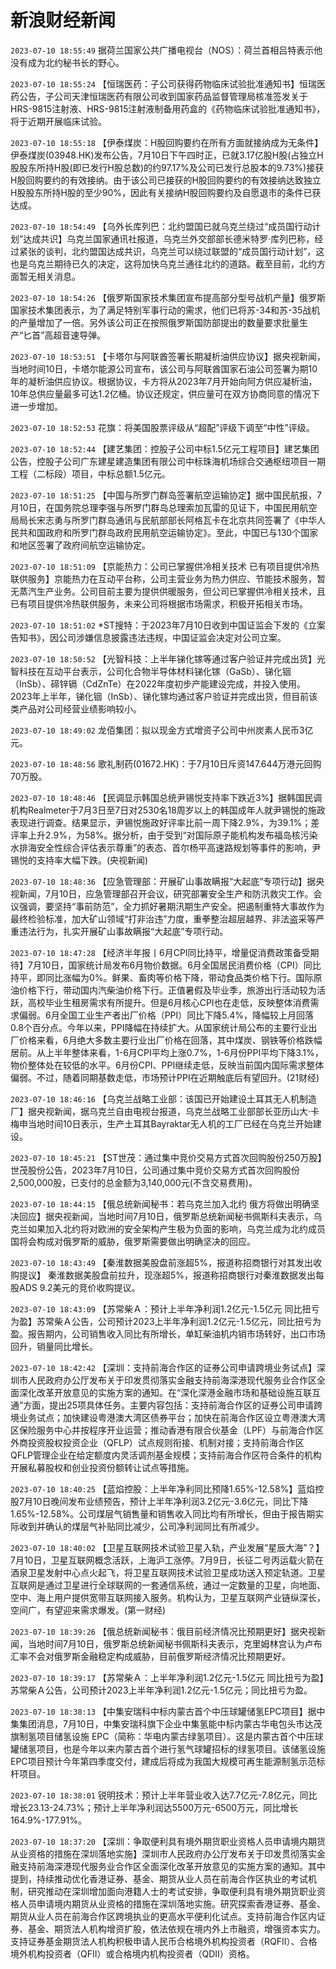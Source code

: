 # 新浪财经新闻
`2023-07-10 18:55:49` 据荷兰国家公共广播电视台（NOS）：荷兰首相吕特表示他没有成为北约秘书长的野心。

`2023-07-10 18:55:24` 【恒瑞医药：子公司获得药物临床试验批准通知书】恒瑞医药公告，子公司天津恒瑞医药有限公司收到国家药品监督管理局核准签发关于HRS-9815注射液、HRS-9815注射液制备用药盒的《药物临床试验批准通知书》，将于近期开展临床试验。

`2023-07-10 18:55:18` 【伊泰煤炭：H股回购要约在所有方面就接纳成为无条件】伊泰煤炭(03948.HK)发布公告，7月10日下午四时正，已就3.17亿股H股(占独立H股股东所持H股(即已发行H股总数)的约97.17%及公司已发行总股本的9.73%)接获H股回购要约的有效接纳。由于该公司已接获的H股回购要约的有效接纳达致独立H股股东所持H股的至少90%，因此有关接纳H股回购要约及自愿退市的条件已获达成。

`2023-07-10 18:54:49` 【乌外长库列巴：北约盟国已就乌克兰绕过“成员国行动计划”达成共识】乌克兰国家通讯社报道，乌克兰外交部部长德米特罗·库列巴称，经过紧张的谈判，北约盟国达成共识，乌克兰可以绕过联盟的“成员国行动计划”，这也是乌克兰期待已久的决定，这将加快乌克兰通往北约的道路。截至目前，北约方面暂无相关消息。

`2023-07-10 18:54:26` 【俄罗斯国家技术集团宣布提高部分型号战机产量】俄罗斯国家技术集团表示，为了满足特别军事行动的需求，他们已将苏-34和苏-35战机的产量增加了一倍。另外该公司正在按照俄罗斯国防部提出的数量要求批量生产“匕首”高超音速导弹。

`2023-07-10 18:53:51` 【卡塔尔与阿联酋签署长期凝析油供应协议】据央视新闻，当地时间10日，卡塔尔能源公司宣布，该公司与阿联酋国家石油公司签署为期10年的凝析油供应协议。根据协议，卡方将从2023年7月开始向阿方供应凝析油，10年总供应量最多可达1.2亿桶。协议还规定，供应量可在双方协商同意的情况下进一步增加。

`2023-07-10 18:52:53` 花旗：将美国股票评级从“超配”评级下调至“中性”评级。

`2023-07-10 18:52:44` 【建艺集团：控股子公司中标1.5亿元工程项目】建艺集团公告，控股子公司广东建星建造集团有限公司中标珠海机场综合交通枢纽项目一期工程（二标段）项目，中标总额1.5亿元。

`2023-07-10 18:51:25` 【中国与所罗门群岛签署航空运输协定】据中国民航报，7月10日，在国务院总理李强与所罗门群岛总理索加瓦雷的见证下，中国民用航空局局长宋志勇与所罗门群岛通讯与民航部部长阿格瓦卡在北京共同签署了《中华人民共和国政府和所罗门群岛政府民用航空运输协定》。至此，中国已与130个国家和地区签署了政府间航空运输协定。

`2023-07-10 18:51:09` 【京能热力：公司已掌握供冷相关技术 已有项目提供冷热联供服务】京能热力在互动平台称，公司主营业务为热力供应、节能技术服务，暂无蒸汽生产业务。公司目前主要为提供供暖服务，但公司已掌握供冷相关技术，且已有项目提供冷热联供服务，未来公司将根据市场需求，积极开拓相关市场。

`2023-07-10 18:51:02` *ST搜特：于2023年7月10日收到中国证监会下发的《立案告知书》，因公司涉嫌信息披露违法违规，中国证监会决定对公司立案。

`2023-07-10 18:50:52` 【光智科技：上半年锑化镓等通过客户验证并完成出货】光智科技在互动平台表示，公司化合物半导体材料锑化镓（GaSb）、锑化铟（InSb）、碲锌镉（CdZnTe）在2022年度初步产能建设完成，并投入使用。2023年上半年，锑化铟（InSb）、锑化镓均通过客户验证并完成出货，但目前该类产品对公司经营业绩影响较小。

`2023-07-10 18:49:02` 龙佰集团：拟以现金方式增资子公司中州炭素人民币3亿元。

`2023-07-10 18:48:56` 歌礼制药(01672.HK)：于7月10日斥资147.644万港元回购70万股。

`2023-07-10 18:48:46` 【民调显示韩国总统尹锡悦支持率下跌近3%】据韩国民调机构Realmeter于7月3日至7日对2530名18周岁以上的韩国成年人就尹锡悦的施政表现进行调查。结果显示，尹锡悦施政好评率比前一周下降2.9%，为39.1%；差评率上升2.9%，为58%。据分析，由于受到“对国际原子能机构发布福岛核污染水排海安全性综合评估表示尊重”的表态、首尔杨平高速路规划等事件的影响，尹锡悦的支持率大幅下跌。(央视新闻)

`2023-07-10 18:48:36` 【应急管理部：开展矿山事故瞒报“大起底”专项行动】据央视新闻，7月10日，应急管理部召开会议，研究部署安全生产和防汛救灾工作。会议强调，要坚持“事前防范”，全力抓好暑期汛期生产安全。把遏制重特大事故作为最终检验标准，加大矿山领域“打非治违”力度，重拳整治超层越界、非法盗采等严重违法行为，扎实开展矿山事故瞒报“大起底”专项行动。

`2023-07-10 18:47:28` 【经济半年报丨6月CPI同比持平，增量促消费政策备受期待】7月10日，国家统计局发布6月物价数据。6月全国居民消费价格（CPI）同比持平，即同比涨幅为0%。鲜果、畜肉等价格下降，带动食品类价格下行。国际原油价格下行，带动国内汽柴油价格下行。正值暑假及毕业季，旅游出行活动较为活跃，高校毕业生租房需求有所提升。但是6月核心CPI也在走低，反映整体消费需求偏弱。6月全国工业生产者出厂价格（PPI）同比下降5.4%，降幅较上月回落0.8个百分点。今年以来，PPI降幅在持续扩大。从国家统计局公布的主要行业出厂价格来看，6月绝大多数主要行业出厂价格在回落，其中煤炭、钢铁等价格跌幅居前。从上半年整体来看，1-6月CPI平均上涨0.7%，1-6月份PPI平均下降3.1%，物价整体处在较低的水平。6月份CPI、PPI继续走低，反映当前国内国际需求整体偏弱。不过，随着同期基数走低，市场预计PPI在近期触底后有望回升。(21财经)

`2023-07-10 18:46:16` 【乌克兰战略工业部：该国已开始建设土耳其无人机制造厂】据央视新闻，据乌克兰自由电视台报道，乌克兰战略工业部部长亚历山大·卡梅申当地时间10日表示，生产土耳其Bayraktar无人机的工厂已经在乌克兰开始建设。

`2023-07-10 18:45:21` 【ST世茂：通过集中竞价交易方式首次回购股份250万股】世茂股份公告，2023年7月10日，公司通过集中竞价交易方式首次回购股份2,500,000股，已支付的总金额为3,140,000元(不含交易费用)。

`2023-07-10 18:44:15` 【俄总统新闻秘书：若乌克兰加入北约 俄方将做出明确坚决回应】据央视新闻，当地时间7月10日，俄罗斯总统新闻秘书佩斯科夫表示，乌克兰如果加入北约将对欧洲的安全架构产生极为负面的影响，乌克兰成为北约成员国将会构成对俄罗斯的威胁，俄罗斯需要做出明确坚决的回应。

`2023-07-10 18:43:49` 【秦淮数据美股盘前涨超5%，报道称招商银行对其发出收购提议】 秦淮数据美股盘前拉升，现涨超5%，报道称招商银行对秦淮数据发出每股ADS 9.2美元的竞价收购提议。

`2023-07-10 18:43:09` 【苏常柴Ａ：预计上半年净利润1.2亿元-1.5亿元 同比扭亏为盈】苏常柴Ａ公告，公司预计2023上半年净利润1.2亿元-1.5亿元，同比扭亏为盈。报告期内，公司销售收入同比有所增长，单缸柴油机内销市场转好，出口市场回升，销量同比增长。

`2023-07-10 18:42:42` 【深圳：支持前海合作区的证券公司申请跨境业务试点】深圳市人民政府办公厅发布关于印发贯彻落实金融支持前海深港现代服务业合作区全面深化改革开放意见的实施方案的通知。在“深化深港金融市场和基础设施互联互通”方面，提出25项具体任务。主要内容包括：支持前海合作区的证券公司申请跨境业务试点；加快建设粤港澳大湾区债券平台；加快在前海合作区设立粤港澳大湾区保险服务中心并按程序开业运营；推动香港有限合伙基金（LPF）与前海合作区外商投资股权投资企业（QFLP）试点规则衔接、机制对接；支持前海合作区QFLP管理企业在给定额度内灵活调剂基金规模；支持前海合作区符合条件的机构开展私募股权和创业投资份额转让试点等措施。

`2023-07-10 18:40:25` 【蓝焰控股：上半年净利同比预降1.65%-12.58%】蓝焰控股7月10日晚间发布业绩预告，预计上半年净利润3.2亿元-3.6亿元，同比下降1.65%-12.58%。公司煤层气销售量和销售收入同比均有所增长，但由于报告期实际收到并确认的煤层气补贴同比减少，公司净利润同比有所减少。

`2023-07-10 18:40:02` 【卫星互联网技术试验卫星入轨，产业发展“星辰大海”？】7月10日，卫星互联网概念活跃，上海沪工涨停。7月9日，长征二号丙运载火箭在酒泉卫星发射中心点火起飞，将卫星互联网技术试验卫星成功送入预定轨道。卫星互联网是通过卫星进行全球联网的一套通信系统，通过一定数量的卫星，向地面、空中、海上用户提供宽带互联网接入服务。机构认为，卫星互联网产业链纵深长，空间广，有望迎来需求爆发。(第一财经)

`2023-07-10 18:39:26` 【俄总统新闻秘书：俄目前经济情况比预期更好】据央视新闻，当地时间7月10日，俄罗斯总统新闻秘书佩斯科夫表示，克里姆林宫认为卢布汇率不会对俄罗斯金融稳定构成威胁，目前俄罗斯经济情况比预期更好。

`2023-07-10 18:39:17` 【苏常柴Ａ：上半年净利润1.2亿元-1.5亿元 同比扭亏为盈】苏常柴Ａ公告，公司预计2023上半年净利润1.2亿元-1.5亿元；同比扭亏为盈。

`2023-07-10 18:38:13` 【中集安瑞科中标内蒙古首个中压球罐储氢EPC项目】据中集集团消息，7月10日，中集安瑞科旗下企业中集氢能中标内蒙古华电包头市达茂旗制氢项目储氢设施 EPC（简称：华电内蒙古绿氢项目）。这是内蒙古首个中压球罐储氢项目，也是今年以来内蒙古首个进行氢气球罐招标的绿氢项目。该储氢设施EPC项目预计今年第四季度交付，建成后将成为我国大规模可再生能源制氢示范标杆项目。

`2023-07-10 18:38:01` 锐明技术：预计上半年营业收入达7.7亿元-7.8亿元，同比增长23.13-24.73%；预计上半年净利润达5500万元-6500万元，同比增长164.9%-177.91%。

`2023-07-10 18:37:20` 【深圳：争取便利具有境外期货职业资格人员申请境内期货从业资格的措施在深圳落地实施】深圳市人民政府办公厅发布关于印发贯彻落实金融支持前海深港现代服务业合作区全面深化改革开放意见的实施方案的通知。其中提到，持续推动优化香港证券、基金、期货从业人员在前海合作区执业的考试机制，研究推动在深圳增加面向港籍人士的考试安排，争取便利具有境外期货职业资格人员申请境内期货从业资格的措施在深圳落地实施。研究探索香港证券、基金、期货从业人员在前海合作区跨境执业的更高水平便利化试点。支持前海合作区内证券、基金、期货法人机构增资扩股，依法依规在境内外上市融资，增强资本实力。支持证券基金期货法人机构积极申请人民币合格境外机构投资者（RQFII）、合格境外机构投资者（QFII）或合格境内机构投资者（QDII）资格。

